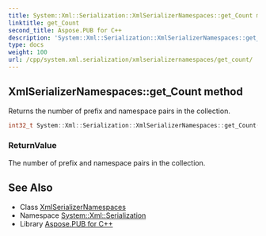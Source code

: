 ```yaml
---
title: System::Xml::Serialization::XmlSerializerNamespaces::get_Count method
linktitle: get_Count
second_title: Aspose.PUB for C++
description: 'System::Xml::Serialization::XmlSerializerNamespaces::get_Count method. Returns the number of prefix and namespace pairs in the collection in C++.'
type: docs
weight: 100
url: /cpp/system.xml.serialization/xmlserializernamespaces/get_count/
---
```

## XmlSerializerNamespaces::get_Count method


Returns the number of prefix and namespace pairs in the collection.

```cpp
int32_t System::Xml::Serialization::XmlSerializerNamespaces::get_Count()
```


### ReturnValue

The number of prefix and namespace pairs in the collection.

## See Also

* Class [XmlSerializerNamespaces](../)
* Namespace [System::Xml::Serialization](../../)
* Library [Aspose.PUB for C++](../../../)
